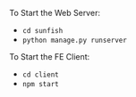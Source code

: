 To Start the Web Server:
- `cd sunfish`
- `python manage.py runserver`

To Start the FE Client:
- `cd client`
- `npm start`
